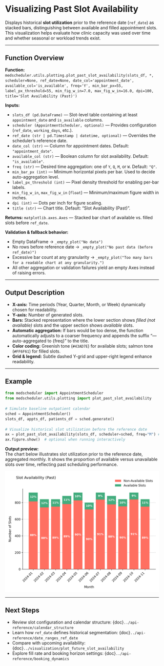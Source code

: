 # Visualizing Past Slot Availability

Displays historical **slot utilization** prior to the reference date (`ref_date`) as stacked bars, distinguishing between available and filled appointment slots. This visualization helps evaluate how clinic capacity was used over time and whether seasonal or workload trends exist.

---

## Function Overview
**Function:** `medscheduler.utils.plotting.plot_past_slot_availability(slots_df, *, scheduler=None, ref_date=None, date_col='appointment_date', available_col='is_available', freq='Y', min_bar_px=55, label_px_threshold=55, min_fig_w_in=7.0, max_fig_w_in=16.0, dpi=100, title='Slot Availability (Past)')`

**Inputs:**
- `slots_df (pd.DataFrame)` — Slot-level table containing at least `appointment_date` and `is_available` columns.
- `scheduler (AppointmentScheduler, optional)` — Provides configuration (`ref_date`, `working_days`, etc.).
- `ref_date (str | pd.Timestamp | datetime, optional)` — Overrides the scheduler’s reference date.
- `date_col (str)` — Column for appointment dates. Default: `"appointment_date"`.
- `available_col (str)` — Boolean column for slot availability. Default: `"is_available"`.
- `freq (str)` — Desired time aggregation: one of `Y`, `Q`, `M`, or `W`. Default: `"Q"`.
- `min_bar_px (int)` — Minimum horizontal pixels per bar. Used to decide auto-aggregation level.
- `label_px_threshold (int)` — Pixel density threshold for enabling per-bar labels.
- `min_fig_w_in`, `max_fig_w_in` (`float`) — Minimum/maximum figure width in inches.
- `dpi (int)` — Dots per inch for figure scaling.
- `title (str)` — Chart title. Default: “Slot Availability (Past)”.

**Returns:** `matplotlib.axes.Axes` — Stacked bar chart of available vs. filled slots before `ref_date`.

**Validation & fallback behavior:**
- Empty DataFrame → `_empty_plot("No data")`
- No rows before reference date → `_empty_plot("No past data (before ref_date)")`
- Excessive bar count at any granularity → `_empty_plot("Too many bars for a readable chart at any granularity.")`
- All other aggregation or validation failures yield an empty Axes instead of raising errors.

---

## Output Description
- **X-axis:** Time periods (Year, Quarter, Month, or Week) dynamically chosen for readability.  
- **Y-axis:** Number of generated slots.
- **Bars:** Stacked representation where the lower section shows *filled (not available)* slots and the upper section shows *available* slots.
- **Automatic aggregation:** If bars would be too dense, the function automatically adjusts to a coarser frequency and appends the suffix “— auto-aggregated to {freq}” to the title.
- **Color coding:** Greenish tone (`#43AD7E`) for available slots; salmon tone (`#FF6F61`) for filled slots.
- **Grid & legend:** Subtle dashed Y-grid and upper-right legend enhance readability.

---

## Example
```python
from medscheduler import AppointmentScheduler
from medscheduler.utils.plotting import plot_past_slot_availability

# Simulate baseline outpatient calendar
sched = AppointmentScheduler()
slots_df, appts_df, patients_df = sched.generate()

# Visualize historical slot utilization before the reference date
ax = plot_past_slot_availability(slots_df, scheduler=sched, freq="M") # Monthly aggregation
ax.figure.show()  # optional when running interactively
```

**Output preview:**  
The chart below illustrates slot utilization prior to the reference date, aggregated monthly. It shows the proportion of available versus unavailable slots over time, reflecting past scheduling performance.

![Past Slot Availability](../_static/visuals/plot_past_slot_availability.png)

---

## Next Steps
- Review slot configuration and calendar structure: {doc}`../api-reference/calendar_structure`
- Learn how `ref_date` defines historical segmentation: {doc}`../api-reference/date_ranges_ref_date`
- Compare with upcoming availability: {doc}`../visualization/plot_future_slot_availability`
- Explore fill rate and booking horizon settings: {doc}`../api-reference/booking_dynamics`


